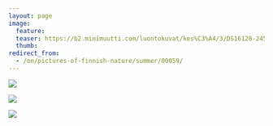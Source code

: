 ```yaml
---
layout: page
image:
  feature:
  teaser: https://b2.minimuutti.com/luontokuvat/kes%C3%A4/3/DS16128-245px.jpg
  thumb:
redirect_from:
  - /en/pictures-of-finnish-nature/summer/00059/
---
```


![](https://b2.minimuutti.com/luontokuvat/kes%C3%A4/3/DS19700-800px.jpg)

![](https://b2.minimuutti.com/luontokuvat/kes%C3%A4/3/DS16124-800px.jpg)

![](https://b2.minimuutti.com/luontokuvat/kes%C3%A4/3/DS16128-800px.jpg)
